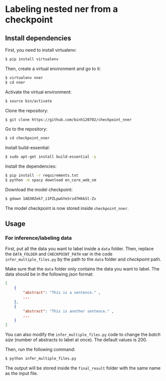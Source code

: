 # Labeling nested ner from a checkpoint
## Install dependencies

First, you need to install virtualenv:

```bash
$ pip install virtualenv
```

Then, create a virtual environment and go to it:

```bash
$ virtualenv nner
$ cd nner
```

Activate the virtual environment:

```bash
$ source bin/activate
```

Clone the repository:

```bash
$ git clone https://github.com/binh120702/checkpoint_nner
```

Go to the repository:

```bash
$ cd checkpoint_nner
```

Install build-essential:

```bash
$ sudo apt-get install build-essential -y
```

Install the dependencies:

```bash
$ pip install -r requirements.txt
$ python -m spacy download en_core_web_sm
```

Download the model checkpoint:

```bash
$ gdown 1AEO0Zek7_i1PZLpwGYeSrsd7HkbSl-Zv
```

The model checkpoint is now stored inside `checkpoint_nner`.

## Usage

### For inference/labeling data

First, put all the data you want to label inside a `data` folder. Then, replace the `DATA_FOLDER` and `CHECKPOINT_PATH` var in the code `infer_multiple_files.py` by the path to the `data` folder and *checkpoint* path.

Make sure that the `data` folder only contains the data you want to label. The data should be in the following *json* format:

```json
[
    {
        "abstract": "This is a sentence." ,
        ...
    },
    {
        "abstract": "This is another sentence." ,
        ...
    }
]
```

You can also modify the `infer_multiple_files.py` code to change the *batch size* (number of abstracts to label at once). The default values is 200.

Then, run the following command:

```bash
$ python infer_multiple_files.py
```

The output will be stored inside the `final_result` folder with the same name as the input file.
